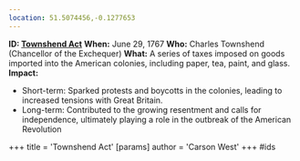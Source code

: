 ```yaml
---
location: 51.5074456,-0.1277653
---
```

 **ID: [Townshend Act](./../townshend-act/)**
**When:** June 29, 1767
**Who:** Charles Townshend (Chancellor of the Exchequer)
**What:** A series of taxes imposed on goods imported into the American colonies, including paper, tea, paint, and glass.
**Impact:**
* Short-term: Sparked protests and boycotts in the colonies, leading to increased tensions with Great Britain.
* Long-term: Contributed to the growing resentment and calls for independence, ultimately playing a role in the outbreak of the American Revolution

+++
 title = 'Townshend Act'
[params]
	author = 'Carson West'
+++
#ids